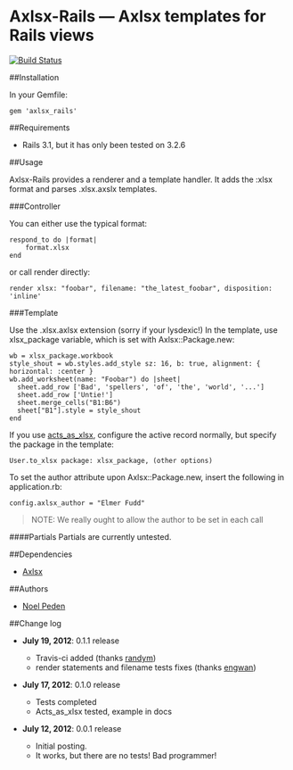Axlsx-Rails &mdash; Axlsx templates for Rails views
===================================================

[![Build Status](https://secure.travis-ci.org/straydogstudio/axlsx_rails.png?branch=master)](http://travis-ci.org/straydogstudio/axlsx_rails)

##Installation

In your Gemfile:

	gem 'axlsx_rails'

##Requirements

* Rails 3.1, but it has only been tested on 3.2.6

##Usage

Axlsx-Rails provides a renderer and a template handler. It adds the :xlsx format and parses .xlsx.axslx templates.

###Controller

You can either use the typical format:

	respond_to do |format|
		format.xlsx
	end

or call render directly:

	render xlsx: "foobar", filename: "the_latest_foobar", disposition: 'inline'

###Template

Use the .xlsx.axlsx extension (sorry if your lysdexic!) In the template, use xlsx_package variable, which is set with Axlsx::Package.new:

	wb = xlsx_package.workbook
	style_shout = wb.styles.add_style sz: 16, b: true, alignment: { horizontal: :center }
	wb.add_worksheet(name: "Foobar") do |sheet|
	  sheet.add_row ['Bad', 'spellers', 'of', 'the', 'world', '...']
	  sheet.add_row ['Untie!']
	  sheet.merge_cells("B1:B6")
	  sheet["B1"].style = style_shout
	end

If you use [acts_as_xlsx](https://github.com/randym/acts_as_xlsx), configure the active record normally, but specify the package in the template:

	User.to_xlsx package: xlsx_package, (other options)

To set the author attribute upon Axlsx::Package.new, insert the following in application.rb:

	config.axlsx_author = "Elmer Fudd"

> NOTE: We really ought to allow the author to be set in each call

####Partials
Partials are currently untested.

##Dependencies

- [Axlsx](https://github.com/randym/axlsx)

##Authors

* [Noel Peden](https://github.com/straydogstudio)

##Change log

- **July 19, 2012**: 0.1.1 release
	- Travis-ci added (thanks [randym](https://github.com/randym))
	- render statements and filename tests fixes (thanks [engwan](https://github.com/engwan))

- **July 17, 2012**: 0.1.0 release
	- Tests completed
	- Acts_as_xlsx tested, example in docs

- **July 12, 2012**: 0.0.1 release
	- Initial posting.
	- It works, but there are no tests! Bad programmer!
